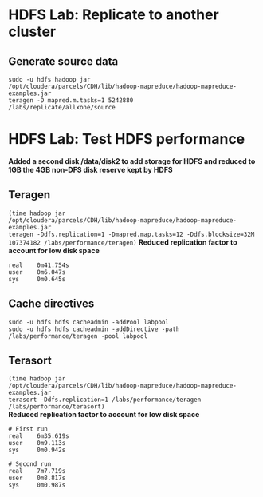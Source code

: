 # HDFS Lab: Replicate to another cluster
## Generate source data
<code>sudo -u hdfs hadoop jar /opt/cloudera/parcels/CDH/lib/hadoop-mapreduce/hadoop-mapreduce-examples.jar teragen -D mapred.m.tasks=1 5242880 /labs/replicate/allxone/source</code>

# HDFS Lab: Test HDFS performance
<b>Added a second disk /data/disk2 to add storage for HDFS and reduced to 1GB the 4GB non-DFS disk reserve kept by HDFS</b>
## Teragen
<code>(time hadoop jar /opt/cloudera/parcels/CDH/lib/hadoop-mapreduce/hadoop-mapreduce-examples.jar teragen -Ddfs.replication=1 -Dmapred.map.tasks=12 -Ddfs.blocksize=32M 107374182 /labs/performance/teragen)</code>
<b>Reduced replication factor to account for low disk space</b>

	real    0m41.754s  
	user    0m6.047s  
	sys     0m0.645s  

## Cache directives
<code>sudo -u hdfs hdfs cacheadmin -addPool labpool</code>  
<code>sudo -u hdfs hdfs cacheadmin -addDirective -path /labs/performance/teragen -pool labpool</code>  

## Terasort
<code>(time hadoop jar /opt/cloudera/parcels/CDH/lib/hadoop-mapreduce/hadoop-mapreduce-examples.jar terasort -Ddfs.replication=1 /labs/performance/teragen /labs/performance/terasort)</code>  
<b>Reduced replication factor to account for low disk space</b>

	# First run	
	real    6m35.619s  
	user    0m9.113s  
	sys     0m0.942s  

	# Second run
	real    7m7.719s
	user    0m8.817s
	sys     0m0.987s